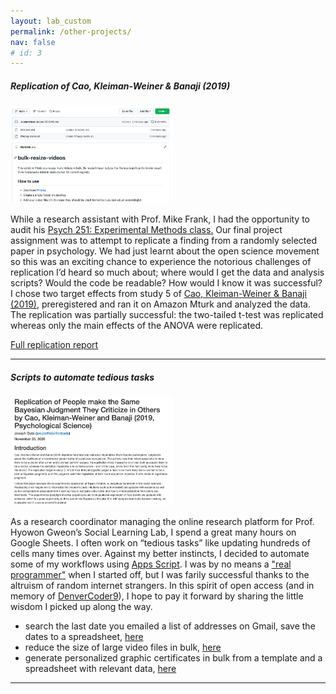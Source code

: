 ```yaml
---
layout: lab_custom
permalink: /other-projects/
nav: false
# id: 3
---
```


##### __Replication of Cao, Kleiman-Weiner & Banaji (2019)__
<img class="fig" src="/images/projects/proj-scripts.png" width="260">

While a research assistant with Prof. Mike Frank, I had the opportunity to audit his <a href = "https://explorecourses.stanford.edu/search?academicYear=20182019&filter-coursestatus-Active=on&q=PSYCH%20251%3A%20Experimental%20Methods&view=catalog#:~:text=Graduate%20laboratory%20class%20in%20experimental,the%20ethical%20conduct%20of%20research." target="_blank" rel="noopener noreferrer">Psych 251: Experimental Methods class.</a> Our final project assignment was to attempt to replicate a finding from a randomly selected paper in psychology. We had just learnt about the open science movement so this was an exciting chance to experience the notorious challenges of replication I’d heard so much about; where would I get the data and analysis scripts? Would the code be readable? How would I know it was successful? I chose two target effects from study 5 of <a  href = "https://journals.sagepub.com/doi/full/10.1177/0956797618805750" target="_blank" rel="noopener noreferrer">Cao, Kleiman-Weiner & Banaji (2019)</a>, preregistered and ran it on Amazon Mturk and analyzed the data. The replication was partially successful: the two-tailed t-test was replicated whereas only the main effects of the ANOVA were replicated. 

<a href = "https://rpubs.com/joouta/700018" target="_blank" rel="noopener noreferrer">Full replication report</a>

---
##### __Scripts to automate tedious tasks__
<img class="fig" src="/images/projects/proj-replication.png" width="260">

As a research coordinator managing the online research platform for Prof. Hyowon Gweon’s Social Learning Lab, I spend a great many hours on Google Sheets. I often work on “tedious tasks” like updating hundreds of cells many times over. Against my better instincts, I decided to automate some of my workflows using <a href = "https://developers.google.com/apps-script" target="_blank" rel="noopener noreferrer">Apps Script</a>. I was by no means a <a href = "https://xkcd.com/378/" target="_blank" rel="noopener noreferrer">\"real programmer\"</a> when I started off, but I was farily successful thanks to the altruism of random internet strangers. In this spirit of open access (and in memory of <a href = "https://xkcd.com/979/" target="_blank" rel="noopener noreferrer">DenverCoder9</a>), I hope to pay it forward by sharing the little wisdom I picked up along the way.
<ul>
    <li>search the last date you emailed a list of addresses on Gmail, save the dates to a spreadsheet, <a href = "https://github.com/JosephOuta/gmail-dates-to-google-sheets" target="_blank" rel="noopener noreferrer">here</a></li>
    <li>reduce the size of large video files in bulk, <a href = "https://github.com/JosephOuta/bulk-resize-videos" target="_blank" rel="noopener noreferrer">here</a></li>
    <li>generate personalized graphic certificates in bulk from a template and a spreadsheet with relevant data, <a href = "https://github.com/JosephOuta/pdf-certificates-from-google-sheets" target="_blank" rel="noopener noreferrer">here</a></li>
</ul>

---